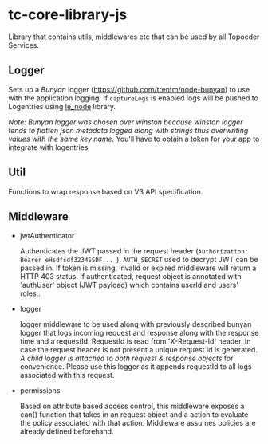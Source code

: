 # tc-core-library-js

Library that contains utils, middlewares etc that can be used by all Topocder Services.

## Logger
Sets up a *Bunyan* logger (https://github.com/trentm/node-bunyan) to use with the application logging. If `captureLogs` is enabled logs will be pushed to Logentries using [le_node](https://github.com/logentries/le_node#using-with-bunyan) library.

_*Note:* Bunyan logger was chosen over winston because winston logger tends to flatten json metadata logged along with strings thus overwriting values with the same key name._ You'll have to obtain a token for your app to integrate with logentries


## Util
Functions to wrap response based on V3 API specification.

## Middleware
* jwtAuthenticator

  Authenticates the JWT passed in the request header (`Authorization: Bearer eHsdfsdf3234SSDF... `). `AUTH_SECRET` used to decrypt JWT can be passed in.
  If token is missing, invalid or expired middleware will return a HTTP 403 status. If authenticated, request object is annotated with 'authUser' object (JWT payload) which contains userId and users' roles..

* logger

  logger middleware to be used along with previously described bunyan logger that logs incoming request and response along with the response time and a requestId.
  RequestId is read from 'X-Request-Id' header. In case the request header is not present a unique request id is generated. *A child logger is attached to both request & response objects* for convenience. Please use this logger as it appends requestId to all logs associated with this request.

* permissions

  Based on attribute based access control, this middleware exposes a can() function that
  takes in an request object and a action to evaluate the policy associated with that action.
  Middleware assumes policies are already defined beforehand.
